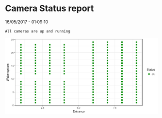 Camera Status report
================
16/05/2017 - 01:09:10

    All cameras are up and running

![](camreport_files/figure-markdown_github/unnamed-chunk-2-1.png)

